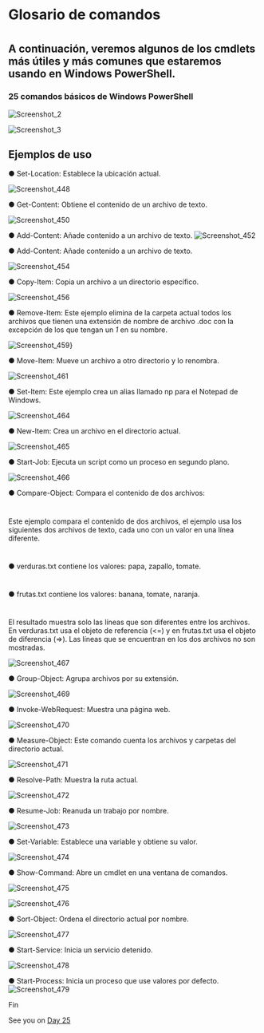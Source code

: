 
# Glosario de comandos
#
## A continuación, veremos algunos de los cmdlets más útiles y más comunes que estaremos usando en Windows PowerShell.

### 25 comandos básicos de Windows PowerShell


![Screenshot_2](https://user-images.githubusercontent.com/96561825/172918765-8906092a-0426-4669-bea5-a829959e42ca.png)

![Screenshot_3](https://user-images.githubusercontent.com/96561825/172918882-f2da3ac3-a04e-4f55-b13a-a070ac03845a.png)


## Ejemplos de uso
● Set-Location: Establece la ubicación actual.

![Screenshot_448](https://user-images.githubusercontent.com/96561825/172919083-54f12af9-104b-4b3c-94cd-1057efeb5cd5.png)

● Get-Content: Obtiene el contenido de un archivo de texto.

![Screenshot_450](https://user-images.githubusercontent.com/96561825/172919146-18533462-f631-4a86-b705-5c139c167450.png)

● Add-Content: Añade contenido a un archivo de texto.
![Screenshot_452](https://user-images.githubusercontent.com/96561825/172919193-98bf8928-00e2-4ff2-913a-483b796b36a4.png)

● Add-Content: Añade contenido a un archivo de texto.

![Screenshot_454](https://user-images.githubusercontent.com/96561825/172919249-87381362-1be1-4074-8701-289dd002e225.png)

● Copy-Item: Copia un archivo a un directorio específico.

![Screenshot_456](https://user-images.githubusercontent.com/96561825/172919329-c7930d02-9e85-489a-98bf-412e6180bc47.png)

● Remove-Item: Este ejemplo elimina de la carpeta actual todos los archivos que tienen una extensión de nombre de archivo .doc con la excepción de los que tengan un *1* en su nombre.

![Screenshot_459](https://user-images.githubusercontent.com/96561825/172919484-e7bbe0aa-4919-4c22-b766-01b3c6882fe9.png)}

● Move-Item: Mueve un archivo a otro directorio y lo renombra.

![Screenshot_461](https://user-images.githubusercontent.com/96561825/172919541-628ecf3a-f48b-47e8-b50d-2202f73817c4.png)


● Set-Item: Este ejemplo crea un alias llamado np para el Notepad de Windows.


![Screenshot_464](https://user-images.githubusercontent.com/96561825/172919597-0bcb9372-3726-4772-91e8-fb9d65baa89f.png)

● New-Item: Crea un archivo en el directorio actual.

![Screenshot_465](https://user-images.githubusercontent.com/96561825/172919632-3634b883-c74d-4ac5-9022-399001c0e163.png)

● Start-Job: Ejecuta un script como un proceso en segundo plano.

![Screenshot_466](https://user-images.githubusercontent.com/96561825/172919697-b24fff27-1dba-483c-8c05-718629ddec9b.png)

● Compare-Object: Compara el contenido de dos archivos:
#
Este ejemplo compara el contenido de dos archivos, el ejemplo usa los siguientes dos archivos de texto, cada uno con un valor en una línea diferente.
#
● verduras.txt contiene los valores: papa, zapallo, tomate.
#
● frutas.txt contiene los valores: banana, tomate, naranja.
#
El resultado muestra solo las líneas que son diferentes entre los archivos. En verduras.txt usa el objeto de referencia (<=) y en frutas.txt usa el objeto de diferencia (=>). Las líneas que se encuentran en los dos archivos no son mostradas.

![Screenshot_467](https://user-images.githubusercontent.com/96561825/172919823-3fb52955-5887-4a5e-9622-3466a7e08543.png)

● Group-Object: Agrupa archivos por su extensión.


![Screenshot_469](https://user-images.githubusercontent.com/96561825/172919919-995dbb5e-78aa-4e28-9a10-4416982d88af.png)


● Invoke-WebRequest: Muestra una página web.

![Screenshot_470](https://user-images.githubusercontent.com/96561825/172919970-cb734be0-2bae-42b7-bfd3-808e2077f6b1.png)

● Measure-Object: Este comando cuenta los archivos y carpetas del directorio actual.

![Screenshot_471](https://user-images.githubusercontent.com/96561825/172920029-92834ee2-f991-466f-814a-9ff9ca16e098.png)

● Resolve-Path: Muestra la ruta actual.

![Screenshot_472](https://user-images.githubusercontent.com/96561825/172920083-2bd353d0-1437-480c-a9cc-0254b88550fb.png)

● Resume-Job: Reanuda un trabajo por nombre.


![Screenshot_473](https://user-images.githubusercontent.com/96561825/172920129-9a485b7f-e368-4d3a-801f-969afd97a479.png)


● Set-Variable: Establece una variable y obtiene su valor.

![Screenshot_474](https://user-images.githubusercontent.com/96561825/172920179-bfdc1c9b-b324-4e94-9a02-7c5e287246d2.png)

● Show-Command: Abre un cmdlet en una ventana de comandos.

![Screenshot_475](https://user-images.githubusercontent.com/96561825/172920266-58fca462-a61f-4ec4-b4d1-c19fb1678919.png)




![Screenshot_476](https://user-images.githubusercontent.com/96561825/172920313-23674016-d9b5-4dd0-9a24-1b7f8c0ed168.png)


● Sort-Object: Ordena el directorio actual por nombre.


![Screenshot_477](https://user-images.githubusercontent.com/96561825/172920444-c67e26c8-dc7c-4d1e-9b25-3619b8b29e26.png)


● Start-Service: Inicia un servicio detenido.


![Screenshot_478](https://user-images.githubusercontent.com/96561825/172920478-e6b6d364-5b43-4fbd-a47d-357c62461e9b.png)

● Start-Process: Inicia un proceso que use valores por defecto.
![Screenshot_479](https://user-images.githubusercontent.com/96561825/172920503-1e3177f8-5e59-4591-a12c-6dde39214c54.png)


Fin















See you on [Day 25](day25.md)
